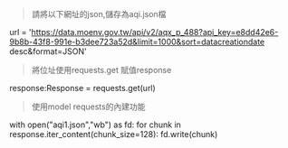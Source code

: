 
>請將以下網址的json,儲存為aqi.json檔

url = 'https://data.moenv.gov.tw/api/v2/aqx_p_488?api_key=e8dd42e6-9b8b-43f8-991e-b3dee723a52d&limit=1000&sort=datacreationdate desc&format=JSON'

>將位址使用requests.get 賦值response

response:Response = requests.get(url)

>使用model requests的內建功能

with open("aqi1.json","wb") as fd:
    for chunk in response.iter_content(chunk_size=128):
        fd.write(chunk)
